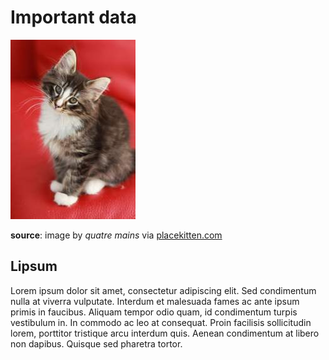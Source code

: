 # Important data

![](files/cat.jpg)

**source**: image by *quatre mains* via [placekitten.com](https://placekitten.com/attribution.html)

## Lipsum

Lorem ipsum dolor sit amet, consectetur adipiscing elit. Sed condimentum nulla
at viverra vulputate. Interdum et malesuada fames ac ante ipsum primis in
faucibus. Aliquam tempor odio quam, id condimentum turpis vestibulum in. In
commodo ac leo at consequat. Proin facilisis sollicitudin lorem, porttitor
tristique arcu interdum quis. Aenean condimentum at libero non dapibus.
Quisque sed pharetra tortor.
